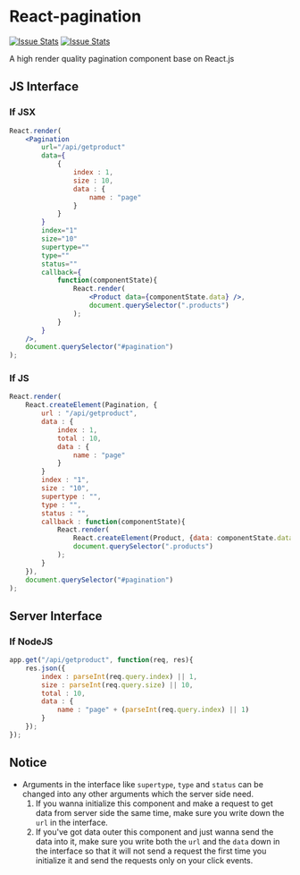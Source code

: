 # React-pagination
[![Issue Stats](http://issuestats.com/github/BrickCarvingArtist/React-pagination/badge/pr?style=flat)](http://issuestats.com/github/BrickCarvingArtist/React-pagination)
[![Issue Stats](http://issuestats.com/github/BrickCarvingArtist/React-pagination/badge/issue?style=flat)](http://issuestats.com/github/BrickCarvingArtist/React-pagination)

A high render quality pagination component base on React.js
## JS Interface
### If JSX
```jsx
React.render(
	<Pagination
		url="/api/getproduct"
		data={
			{
				index : 1,
				size : 10,
				data : {
					name : "page"
				}
			}
		}
		index="1"
		size="10"
		supertype=""
		type=""
		status=""
		callback={
			function(componentState){
				React.render(
					<Product data={componentState.data} />,
					document.querySelector(".products")
				);
			}
		}
	/>,
	document.querySelector("#pagination")
);
```
### If JS
```js
React.render(
	React.createElement(Pagination, {
		url : "/api/getproduct",
		data : {
			index : 1,
			total : 10,
			data : {
				name : "page"
			}
		}
		index : "1",
		size : "10",
		supertype : "",
		type : "",
		status : "",
		callback : function(componentState){
			React.render(
				React.createElement(Product, {data: componentState.data}),
				document.querySelector(".products")
			);
		}
	}),
	document.querySelector("#pagination")
);
```
## Server Interface
### If NodeJS
```js
app.get("/api/getproduct", function(req, res){
	res.json({
		index : parseInt(req.query.index) || 1,
		size : parseInt(req.query.size) || 10,
		total : 10,
		data : {
			name : "page" + (parseInt(req.query.index) || 1)
		}
	});
});
```
## Notice
- Arguments in the interface like `supertype`, `type` and `status` can be changed into any other arguments which the server side need.
	1. If you wanna initialize this component and make a request to get data from server side the same time, make sure you write down the `url` in the interface.
	2. If you've got data outer this component and just wanna send the data into it, make sure you write both the `url` and the `data` down in the interface so that it will not send a request the first time you initialize it and send the requests only on your click events.
